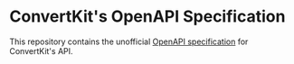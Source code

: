 # ConvertKit's OpenAPI Specification

This repository contains the unofficial [OpenAPI specification](https://www.openapis.org/) for ConvertKit's API.
